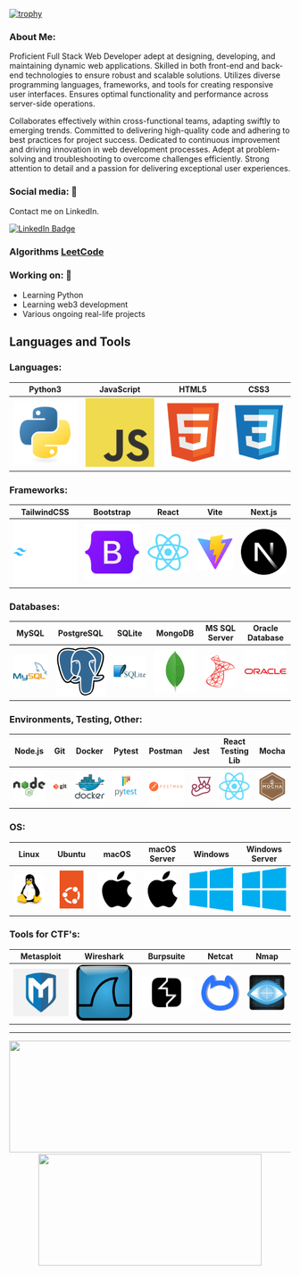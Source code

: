 [![trophy](https://github-profile-trophy.vercel.app/?username=akalofas&title=Commits,Repositories,MultipleLang,PullRequest&theme=onedark)](https://github.com/ryo-ma/github-profile-trophy)

### About Me:

Proficient Full Stack Web Developer adept at designing, developing, and maintaining dynamic web applications. Skilled in both front-end and back-end technologies to ensure robust and scalable solutions. Utilizes diverse programming languages, frameworks, and tools for creating responsive user interfaces. Ensures optimal functionality and performance across server-side operations.

Collaborates effectively within cross-functional teams, adapting swiftly to emerging trends. Committed to delivering high-quality code and adhering to best practices for project success. Dedicated to continuous improvement and driving innovation in web development processes. Adept at problem-solving and troubleshooting to overcome challenges efficiently. Strong attention to detail and a passion for delivering exceptional user experiences.

### Social media: 📡

Contact me on LinkedIn.

[![LinkedIn Badge](https://img.shields.io/badge/LinkedIn-blue?style=for-the-badge&logo=linkedin&logoColor=white)](https://www.linkedin.com/in/angelos-kalofas)

### Algorithms [LeetCode](https://leetcode.com/kaloeake/)

### Working on: 🚀

- Learning Python
- Learning web3 development
- Various ongoing real-life projects

## Languages and Tools

<div>

### Languages:

| Python3                                                                                   | JavaScript                                                                                            | HTML5                                                                                  | CSS3                                                                                |
| ----------------------------------------------------------------------------------------- | ----------------------------------------------------------------------------------------------------- | -------------------------------------------------------------------------------------- | ----------------------------------------------------------------------------------- |
| ![Python](https://github.com/devicons/devicon/blob/master/icons/python/python-original.svg) | ![JavaScript](https://github.com/devicons/devicon/blob/master/icons/javascript/javascript-original.svg) | ![HTML5](https://github.com/devicons/devicon/blob/master/icons/html5/html5-original.svg) | ![CSS3](https://github.com/devicons/devicon/blob/master/icons/css3/css3-original.svg) |

### Frameworks:

| TailwindCSS                                                                                                       | Bootstrap                                                                                          | React                                                                                  | Vite                                                                                    | Next.js                                                                                    |
| ----------------------------------------------------------------------------------------------------------------- | -------------------------------------------------------------------------------------------------- | -------------------------------------------------------------------------------------- | --------------------------------------------------------------------------------------- | ------------------------------------------------------------------------------------------ |
| ![TailwindCSS](https://github.com/devicons/devicon/blob/master/icons/tailwindcss/tailwindcss-original-wordmark.svg) | ![Bootstrap](https://github.com/devicons/devicon/blob/master/icons/bootstrap/bootstrap-original.svg) | ![React](https://github.com/devicons/devicon/blob/master/icons/react/react-original.svg) | ![Vite](https://github.com/devicons/devicon/blob/master/icons/vitejs/vitejs-original.svg) | ![Next.js](https://github.com/devicons/devicon/blob/master/icons/nextjs/nextjs-original.svg) |

### Databases:

| MySQL                                                                                           | PostgreSQL                                                                                            | SQLite                                                                                             | MongoDB                                                                                      | MS SQL Server                                                                                                                | Oracle Database                                                                                    |
| ----------------------------------------------------------------------------------------------- | ----------------------------------------------------------------------------------------------------- | -------------------------------------------------------------------------------------------------- | -------------------------------------------------------------------------------------------- | ---------------------------------------------------------------------------------------------------------------------------- | -------------------------------------------------------------------------------------------------- |
| ![MySQL                ](https://github.com/devicons/devicon/blob/master/icons/mysql/mysql-original-wordmark.svg) | ![PostgreSQL](https://github.com/devicons/devicon/blob/master/icons/postgresql/postgresql-original.svg) | ![SQLite](https://github.com/devicons/devicon/blob/master/icons/sqlite/sqlite-original-wordmark.svg) | ![MongoDB](https://github.com/devicons/devicon/blob/master/icons/mongodb/mongodb-original.svg) | ![Microsoft SQL Server](https://github.com/devicons/devicon/blob/master/icons/microsoftsqlserver/microsoftsqlserver-plain.svg) | ![Oracle Database](https://github.com/devicons/devicon/blob/master/icons/oracle/oracle-original.svg) |

### Environments, Testing, Other:

| Node.js                                                                                             | Git                                                                                       | Docker                                                                                             | Pytest                                                                                             | Postman                                                                                               | Jest                                                                             | React Testing Lib                                                                                  | Mocha                                                                                             |
| --------------------------------------------------------------------------------------------------- | ----------------------------------------------------------------------------------------- | -------------------------------------------------------------------------------------------------- | -------------------------------------------------------------------------------------------------- | ----------------------------------------------------------------------------------------------------- | -------------------------------------------------------------------------------- | ------------------------------------------------------------------------------------------------------ | ---------------------------------------------------------------------------------------------------------------- |
| ![Node.js](https://github.com/devicons/devicon/blob/master/icons/nodejs/nodejs-original-wordmark.svg) | ![Git](https://github.com/devicons/devicon/blob/master/icons/git/git-original-wordmark.svg) | ![Docker](https://github.com/devicons/devicon/blob/master/icons/docker/docker-original-wordmark.svg) | ![Pytest](https://github.com/devicons/devicon/blob/master/icons/pytest/pytest-original-wordmark.svg) | ![Postman](https://github.com/devicons/devicon/blob/master/icons/postman/postman-original-wordmark.svg) | ![Jest](https://github.com/devicons/devicon/blob/master/icons/jest/jest-plain.svg) | ![React Testing](https://github.com/devicons/devicon/blob/master/icons/react/react-original.svg) | ![Mocha](https://github.com/devicons/devicon/blob/master/icons/mocha/mocha-original.svg) |

### OS:

| Linux                                                                                  | Ubuntu                                                                                    | macOS                                                                                  | macOS Server                                                                                  | Windows                                                                                        | Windows Server                                                                                        |
| -------------------------------------------------------------------------------------- | ----------------------------------------------------------------------------------------- | -------------------------------------------------------------------------------------- | --------------------------------------------------------------------------------------------- | ---------------------------------------------------------------------------------------------- | ----------------------------------------------------------------------------------------------------- |
| ![Linux](https://github.com/devicons/devicon/blob/master/icons/linux/linux-original.svg) | ![Ubuntu](https://github.com/devicons/devicon/blob/master/icons/ubuntu/ubuntu-original.svg) | ![macOS](https://github.com/devicons/devicon/blob/master/icons/apple/apple-original.svg) | ![macOS Server](https://github.com/devicons/devicon/blob/master/icons/apple/apple-original.svg) | ![Windows](https://github.com/devicons/devicon/blob/master/icons/windows8/windows8-original.svg) | ![Windows Server](https://github.com/devicons/devicon/blob/master/icons/windows8/windows8-original.svg) |

### Tools for CTF's:

| Metasploit                   | Wireshark                             | Burpsuite                   | Netcat                                 | Nmap                        |
| ---------------------------- | ------------------------------------- | --------------------------- | -------------------------------------- | --------------------------- |
| ![Metasploit](assets/meta.png) | ![Wireshark](assets/Wireshark_icon.png) | ![Burpsuite](assets/burp.svg) | ![Netcat](assets/netcat_logo_shadow.svg) | ![Nmap](assets/nmap-logo.svg) |

</div>

---

<p align="center">
  <img width="600" height="200" src="https://github-readme-stats.vercel.app/api?username=akalofas&show_icons=true&theme=vision-friendly-dark">
  <img width="400" height="200" src="https://github-readme-stats.vercel.app/api/top-langs/?username=akalofas&size_weight=0.0005&count_weight=0.3&layout=compact&theme=vision-friendly-dark">
</p>
